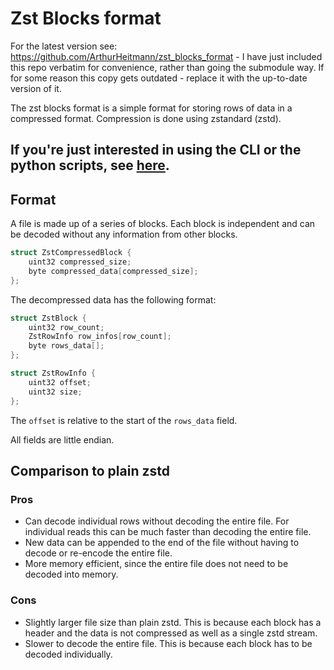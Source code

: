 # Zst Blocks format

For the latest version see: https://github.com/ArthurHeitmann/zst_blocks_format - I have just included this repo verbatim for convenience, rather than going the submodule way. If for some reason this copy gets outdated - replace it with the up-to-date version of it.

The zst blocks format is a simple format for storing rows of data in a compressed format. Compression is done using zstandard (zstd).

## If you're just interested in using the CLI or the python scripts, see [here](./python_cli/).

## Format

A file is made up of a series of blocks. Each block is independent and can be decoded without any information from other blocks.

```C
struct ZstCompressedBlock {
	uint32 compressed_size;
	byte compressed_data[compressed_size];
};
```

The decompressed data has the following format:

```C
struct ZstBlock {
	uint32 row_count;
	ZstRowInfo row_infos[row_count];
	byte rows_data[];
};

struct ZstRowInfo {
	uint32 offset;
	uint32 size;
};
```

The `offset` is relative to the start of the `rows_data` field.

All fields are little endian.

## Comparison to plain zstd

### Pros

- Can decode individual rows without decoding the entire file. For individual reads this can be much faster than decoding the entire file.
- New data can be appended to the end of the file without having to decode or re-encode the entire file.
- More memory efficient, since the entire file does not need to be decoded into memory.

### Cons

- Slightly larger file size than plain zstd. This is because each block has a header and the data is not compressed as well as a single zstd stream.
- Slower to decode the entire file. This is because each block has to be decoded individually.
